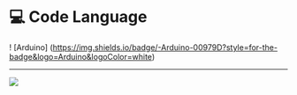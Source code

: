 
# 💻 Code Language
! [Arduino] (https://img.shields.io/badge/-Arduino-00979D?style=for-the-badge&logo=Arduino&logoColor=white)

---
[![](https://visitcount.itsvg.in/api?id=Hlektronikoi&icon=0&color=0)](https://visitcount.itsvg.in)

<!-- Proudly created with GPRM ( https://gprm.itsvg.in ) -->
